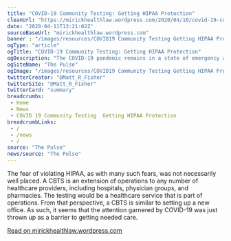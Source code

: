 ```yaml
--- 
title: "COVID-19 Community Testing: Getting HIPAA Protection"
cleanUrl: "https://mirickhealthlaw.wordpress.com/2020/04/10/covid-19-community-testing-getting-hipaa-protection/"
date: "2020-04-11T13:21:02Z"
sourceBaseUrl: "mirickhealthlaw.wordpress.com"
banner : "/images/resources/COVID19 Community Testing Getting HIPAA Protection.jpeg"
ogType: "article"
ogTitle: "COVID-19 Community Testing: Getting HIPAA Protection"
ogDescription: "The COVID-19 pandemic remains in a state of emergency across the country and access to testing also remains a top priority. Testing continues to be viewed as a significant means of determining the "
ogSiteName: "The Pulse"
ogImage: "/images/resources/COVID19 Community Testing Getting HIPAA Protection.jpeg"
twitterCreator: "@Matt_R_Fisher"
twitterSite: "@Matt_R_Fisher"
twitterCard: "summary"
breadcrumbs:
 - Home
 - News
 - COVID 19 Community Testing  Getting HIPAA Protection
breadcrumbLinks:
 - / 
 - /news
 - / 
source: "The Pulse"
news/source: "The Pulse"
---
```

The fear of violating HIPAA, as with many such fears, was not necessarily well placed. A CBTS is an extension of operations to any number of healthcare providers, including hospitals, physician groups, and pharmacies. The testing would be a healthcare service that is part of operations. From that perspective, a CBTS is similar to setting up a new office. As such, it seems that the attention garnered by COVID-19 was just thrown up as a barrier to getting needed care.  
  
[Read on mirickhealthlaw.wordpress.com](https://mirickhealthlaw.wordpress.com/2020/04/10/covid-19-community-testing-getting-hipaa-protection/)
